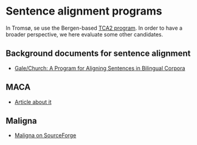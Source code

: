 # Sentence alignment programs


In Tromsø, se use the Bergen-based [TCA2 program](tca2.html). In order to have
a broader perspective, we here evaluate some other candidates.




## Background documents for sentence alignment


* [Gale/Church: A Program for Aligning Sentences in Bilingual Corpora](http://www.aclweb.org/anthology-new/J/J93/J93-1004.pdf)


## MACA


* [Article about it](http://portal.acm.org/citation.cfm?id=1432784.1432898)


## Maligna


* [Maligna on SourceForge](http://align.sourceforge.net/)




